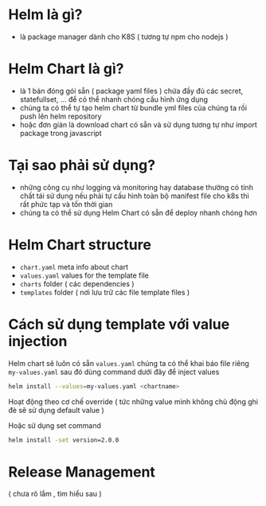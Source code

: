 # Helm là gì?

- là package manager dành cho K8S ( tương tự npm cho nodejs )

# Helm Chart là gì?

- là 1 bản đóng gói sẵn ( package yaml files ) chứa đầy đủ các secret, statefullset, … để có thể nhanh chóng cấu hình ứng dụng
- chúng ta có thể tự tạo helm chart từ bundle yml files của chúng ta rồi push lên helm repository
- hoặc đơn giản là download chart có sẵn và sử dụng tương tự như import package trong javascript

# Tại sao phải sử dụng?

- những công cụ như logging và monitoring hay database thường có tính chất tái sử dụng nếu phải tự cấu hình toàn bộ manifest file cho k8s thì rất phức tạp và tốn thời gian
- chúng ta có thể sử dụng Helm Chart có sẵn để deploy nhanh chóng hơn

# Helm Chart structure

- `chart.yaml` meta info about chart
- `values.yaml` values for the template file
- `charts` folder ( các dependencies )
- `templates`  folder ( nơi lưu trữ các file template files )

# Cách sử dụng template với value injection

Helm chart sẽ luôn có sẵn `values.yaml` chúng ta có thể khai báo file riêng `my-values.yaml` sau đó dùng command dưới đây để inject values

```bash
helm install --values=my-values.yaml <chartname>
```

Hoạt động theo cơ chế override ( tức những value mình không chủ động ghi đè sẽ sử dụng default value )

Hoặc sử dụng set command

```bash
helm install -set version=2.0.0
```

# Release Management

( chưa rõ lắm , tìm hiểu sau )
